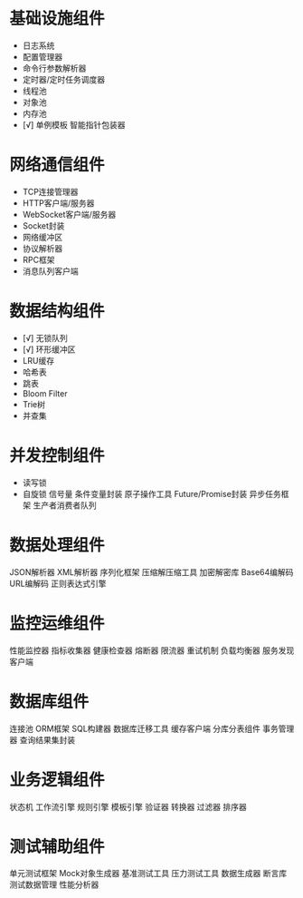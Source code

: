 # 基础设施组件
- 日志系统
- 配置管理器
- 命令行参数解析器
- 定时器/定时任务调度器
- 线程池
- 对象池
- 内存池
- [√] 单例模板 
智能指针包装器
# 网络通信组件
- TCP连接管理器
- HTTP客户端/服务器
- WebSocket客户端/服务器
- Socket封装
- 网络缓冲区
- 协议解析器
- RPC框架
- 消息队列客户端
# 数据结构组件
- [√] 无锁队列
- [√] 环形缓冲区
- LRU缓存
- 哈希表
- 跳表
- Bloom Filter
- Trie树
- 并查集
# 并发控制组件
- 读写锁
- 自旋锁
信号量
条件变量封装
原子操作工具
Future/Promise封装
异步任务框架
生产者消费者队列
# 数据处理组件
JSON解析器
XML解析器
序列化框架
压缩解压缩工具
加密解密库
Base64编解码
URL编解码
正则表达式引擎
# 监控运维组件
性能监控器
指标收集器
健康检查器
熔断器
限流器
重试机制
负载均衡器
服务发现客户端
# 数据库组件
连接池
ORM框架
SQL构建器
数据库迁移工具
缓存客户端
分库分表组件
事务管理器
查询结果集封装
# 业务逻辑组件
状态机
工作流引擎
规则引擎
模板引擎
验证器
转换器
过滤器
排序器
# 测试辅助组件
单元测试框架
Mock对象生成器
基准测试工具
压力测试工具
数据生成器
断言库
测试数据管理
性能分析器